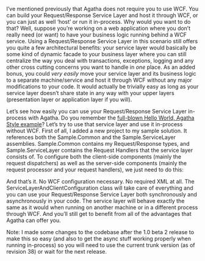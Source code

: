 I’ve mentioned previously that Agatha does not require you to use WCF. You can build your Request/Response Service Layer and host it through WCF, or you can just as well ‘host’ or run it in-process. Why would you want to do that? Well, suppose you’re working on a web application where you don’t really need (or want) to have your business logic running behind a WCF service. Using a Request/Response Service Layer in this scenario still offers you quite a few architectural benefits: your service layer would basically be some kind of dynamic facade to your business layer where you can still centralize the way you deal with transactions, exceptions, logging and any other cross cutting concerns you want to handle in <em>one</em> place. As an added bonus, you could <em>very easily</em> move your service layer and its business logic to a separate machine/service and host it through WCF without any major modifications to your code. It would actually be trivially easy as long as your service layer doesn’t share state in any way with your upper layers (presentation layer or application layer if you will).

Let’s see how easily you can use your Request/Response Service Layer in-process with Agatha. Do you remember the <a href="/blog/2009/11/hello-world-with-agatha/" target="_blank">full-blown Hello World, Agatha Style example</a>? Let’s try to use that service layer and use it in-process without WCF. First of all, I added a new project to my sample solution. It references both the Sample.Common and the Sample.ServiceLayer assemblies. Sample.Common contains my Request/Response types, and Sample.ServiceLayer contains the Request Handlers that the service layer consists of. To configure both the client-side components (mainly the request dispatchers) as well as the server-side components (mainly the request processor and your request handlers), we just need to do this:

<script src="https://gist.github.com/3685685.js?file=s1.cs"></script>

And that’s it. No WCF configuration necessary. No required XML at all. The ServiceLayerAndClientConfiguration class will take care of everything and you can use your Request/Response Service Layer both synchronously and asynchronously in your code. The service layer will behave exactly the same as it would when running on another machine or in a different process through WCF. And you’ll still get to benefit from all of the advantages that Agatha can offer you.

Note: I made some changes to the codebase after the 1.0 beta 2 release to make this so easy (and also to get the async stuff working properly when running in-process) so you will need to use the current trunk version (as of revision 38) or wait for the next release.